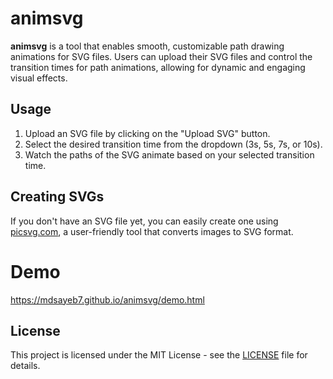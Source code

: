 # animsvg

**animsvg** is a tool that enables smooth, customizable path drawing animations for SVG files. Users can upload their SVG files and control the transition times for path animations, allowing for dynamic and engaging visual effects.

## Usage

1. Upload an SVG file by clicking on the "Upload SVG" button.
2. Select the desired transition time from the dropdown (3s, 5s, 7s, or 10s).
3. Watch the paths of the SVG animate based on your selected transition time.

## Creating SVGs

If you don't have an SVG file yet, you can easily create one using [picsvg.com](https://picsvg.com/), a user-friendly tool that converts images to SVG format.

# Demo
https://mdsayeb7.github.io/animsvg/demo.html

## License

This project is licensed under the MIT License - see the [LICENSE](LICENSE) file for details.
